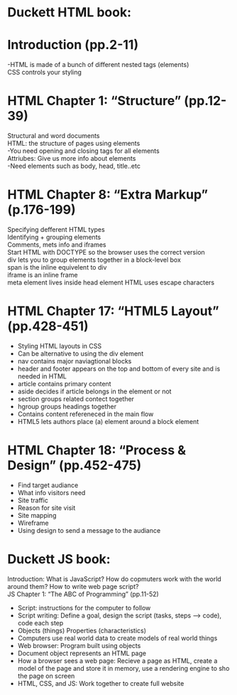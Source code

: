 # Duckett HTML book:

# Introduction (pp.2-11) <br>
 -HTML is made of a bunch of different nested tags (elements)<br>
 CSS controls your styling<br>

# HTML Chapter 1: “Structure” (pp.12-39) <br>

Structural and word documents <br>
HTML: the structure of pages using elements<br>
-You need opening and closing tags for all elements <br>
Attriubes: Give us more info about elements <br>
-Need elements such as body, head, title..etc


# HTML Chapter 8: “Extra Markup” (p.176-199) <br>
Specifying defferent HTML types <br>
Identifying + grouping elements <br>
Comments, mets info and iframes <br>
Start HTML with DOCTYPE so the browser uses the correct version<br>
 div lets you to group elements together in a block-level box <br>
span is the inline equivelent to div <br>
iframe is an inline frame <br>
meta element lives inside head element
HTML uses escape characters <br>

# HTML Chapter 17: “HTML5 Layout” (pp.428-451) <br>
- Styling HTML layouts in CSS<br>
- Can be alternative to using the div element <br>
- nav contains major naviagtional blocks<br>
- header and footer appears on the top and bottom of every site and is needed in HTML <br>
- article contains primary content <br>
- aside decides if article belongs in the element or not <br>
- section groups related contect together <br>
- hgroup groups headings together <br>
- Contains content refereneced in the main flow <br>
- HTML5 lets authors place (a) element around a block element

# HTML Chapter 18: “Process & Design” (pp.452-475) <br>
- Find target audiance <br>
- What info visitors need <br>
- Site traffic <br>
- Reason for site visit <br>
- Site mapping <br>
- Wireframe <br>
- Using design to send a message to the audiance <br>

# Duckett JS book:
Introduction: What is JavaScript? How do copmuters work with the world around them? How to write web page script? <br>
JS Chapter 1: “The ABC of Programming” (pp.11-52) <br>
- Script: instructions for the computer to follow <br>
- Script writing: Define a goal, design the script (tasks, steps --> code), code each step<br>
- Objects (things) Properties (characteristics) <br>
- Computers use real world data to create models of real world things <br>
- Web browser: Program built using objects <br>
- Document object represents an HTML page<br>
- How a browser sees a web page: Recieve a page as HTML, create a model of the page and store it in memory, use a rendering engine to sho the page on screen<br>
- HTML, CSS, and JS: Work together to create full website <br>


